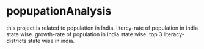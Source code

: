 # popupationAnalysis
this project is related to population in India.
litercy-rate of population in india state wise.
growth-rate of population in india state wise.
top 3 literacy-districts state wise in india.
